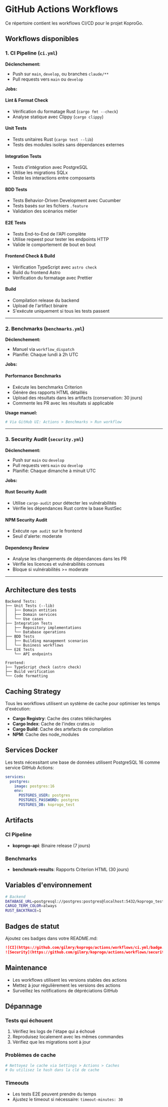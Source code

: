 # GitHub Actions Workflows

Ce répertoire contient les workflows CI/CD pour le projet KoproGo.

## Workflows disponibles

### 1. CI Pipeline (`ci.yml`)

**Déclenchement:**
- Push sur `main`, `develop`, ou branches `claude/**`
- Pull requests vers `main` ou `develop`

**Jobs:**

#### Lint & Format Check
- Vérification du formatage Rust (`cargo fmt --check`)
- Analyse statique avec Clippy (`cargo clippy`)

#### Unit Tests
- Tests unitaires Rust (`cargo test --lib`)
- Tests des modules isolés sans dépendances externes

#### Integration Tests
- Tests d'intégration avec PostgreSQL
- Utilise les migrations SQLx
- Teste les interactions entre composants

#### BDD Tests
- Tests Behavior-Driven Development avec Cucumber
- Tests basés sur les fichiers `.feature`
- Validation des scénarios métier

#### E2E Tests
- Tests End-to-End de l'API complète
- Utilise reqwest pour tester les endpoints HTTP
- Valide le comportement de bout en bout

#### Frontend Check & Build
- Vérification TypeScript avec `astro check`
- Build du frontend Astro
- Vérification du formatage avec Prettier

#### Build
- Compilation release du backend
- Upload de l'artifact binaire
- S'exécute uniquement si tous les tests passent

---

### 2. Benchmarks (`benchmarks.yml`)

**Déclenchement:**
- Manuel via `workflow_dispatch`
- Planifié: Chaque lundi à 2h UTC

**Jobs:**

#### Performance Benchmarks
- Exécute les benchmarks Criterion
- Génère des rapports HTML détaillés
- Upload des résultats dans les artifacts (conservation: 30 jours)
- Commente les PR avec les résultats si applicable

**Usage manuel:**
```bash
# Via GitHub UI: Actions > Benchmarks > Run workflow
```

---

### 3. Security Audit (`security.yml`)

**Déclenchement:**
- Push sur `main` ou `develop`
- Pull requests vers `main` ou `develop`
- Planifié: Chaque dimanche à minuit UTC

**Jobs:**

#### Rust Security Audit
- Utilise `cargo-audit` pour détecter les vulnérabilités
- Vérifie les dépendances Rust contre la base RustSec

#### NPM Security Audit
- Exécute `npm audit` sur le frontend
- Seuil d'alerte: moderate

#### Dependency Review
- Analyse les changements de dépendances dans les PR
- Vérifie les licences et vulnérabilités connues
- Bloque si vulnérabilités >= moderate

---

## Architecture des tests

```
Backend Tests:
├── Unit Tests (--lib)
│   ├── Domain entities
│   ├── Domain services
│   └── Use cases
├── Integration Tests
│   ├── Repository implementations
│   └── Database operations
├── BDD Tests
│   ├── Building management scenarios
│   └── Business workflows
└── E2E Tests
    └── API endpoints

Frontend:
├── TypeScript check (astro check)
├── Build verification
└── Code formatting
```

## Caching Strategy

Tous les workflows utilisent un système de cache pour optimiser les temps d'exécution:

- **Cargo Registry**: Cache des crates téléchargées
- **Cargo Index**: Cache de l'index crates.io
- **Cargo Build**: Cache des artefacts de compilation
- **NPM**: Cache des node_modules

## Services Docker

Les tests nécessitant une base de données utilisent PostgreSQL 16 comme service GitHub Actions:

```yaml
services:
  postgres:
    image: postgres:16
    env:
      POSTGRES_USER: postgres
      POSTGRES_PASSWORD: postgres
      POSTGRES_DB: koprogo_test
```

## Artifacts

### CI Pipeline
- **koprogo-api**: Binaire release (7 jours)

### Benchmarks
- **benchmark-results**: Rapports Criterion HTML (30 jours)

## Variables d'environnement

```bash
# Backend
DATABASE_URL=postgresql://postgres:postgres@localhost:5432/koprogo_test
CARGO_TERM_COLOR=always
RUST_BACKTRACE=1
```

## Badges de statut

Ajoutez ces badges dans votre README.md:

```markdown
![CI](https://github.com/gilmry/koprogo/actions/workflows/ci.yml/badge.svg)
![Security](https://github.com/gilmry/koprogo/actions/workflows/security.yml/badge.svg)
```

## Maintenance

- Les workflows utilisent les versions stables des actions
- Mettez à jour régulièrement les versions des actions
- Surveillez les notifications de dépréciations GitHub

## Dépannage

### Tests qui échouent
1. Vérifiez les logs de l'étape qui a échoué
2. Reproduisez localement avec les mêmes commandes
3. Vérifiez que les migrations sont à jour

### Problèmes de cache
```bash
# Nettoyez le cache via Settings > Actions > Caches
# Ou utilisez le hash dans la clé de cache
```

### Timeouts
- Les tests E2E peuvent prendre du temps
- Ajustez le timeout si nécessaire: `timeout-minutes: 30`
